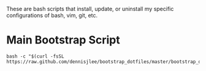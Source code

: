 These are bash scripts that install, update, or uninstall my specific configurations of
bash, vim, git, etc.

# Main Bootstrap Script

    bash -c "$(curl -fsSL https://raw.github.com/dennisjlee/bootstrap_dotfiles/master/bootstrap_dotfiles.sh)"

